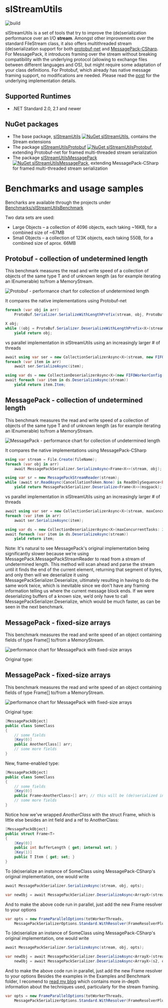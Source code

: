 # slStreamUtils
![build](https://github.com/sergioloff/slStreamUtils/actions/workflows/BuildAndTestOnPush.yml/badge.svg) 


slStreamUtils is a set of tools that try to improve the (de)serialization performance over an I/O **stream**.
Amongst other improvements over the standard FileStream class, it also offers multithreaded stream (de)serialization support for both [protobuf-net](https://github.com/protobuf-net/protobuf-net) and [MessagePack-CSharp](https://github.com/neuecc/MessagePack-CSharp). 
For MessagePack, it introduces framing over the stream without breaking compatibility with the underlying protocol (allowing to exchange files between different languages and OS), but might require some adaptation of your class definitions. 
For Protobuf, which already has native message framing support, no modifications are needed.
Please read the [post](https://slstreamutils.blogspot.com) for the underlying implementation details.

## Supported Runtimes
- .NET Standard 2.0, 2.1 and newer

## NuGet packages
- The base package, [slStreamUtils](https://www.nuget.org/packages/slStreamUtils) [![NuGet slStreamUtils](https://img.shields.io/nuget/v/slStreamUtils.svg)](https://www.nuget.org/packages/slStreamUtils), contains the Stream extensions
- The package [slStreamUtilsProtobuf](https://www.nuget.org/packages/slStreamUtilsProtobuf) [![NuGet slStreamUtilsProtobuf](https://img.shields.io/nuget/v/slStreamUtilsProtobuf.svg)](https://www.nuget.org/packages/slStreamUtilsProtobuf), extending Protobuf-net for framed multi-threaded stream serialization
- The package [slStreamUtilsMessagePack](https://www.nuget.org/packages/slStreamUtilsMessagePack) [![NuGet slStreamUtilsMessagePack](https://img.shields.io/nuget/v/slStreamUtilsMessagePack.svg)](https://www.nuget.org/packages/slStreamUtilsMessagePack), extending MessagePack-CSharp for framed multi-threaded stream serialization

# Benchmarks and usage samples

Bencharks are available through the projects under [Benchmarks/slStreamUtilsBenchmark](https://github.com/sergioloff/slStreamUtils/tree/master/Benchmarks)

Two data sets are used: 

* Large Objects – a collection of 4096 objects, each taking ~16KB, for a combined size of ~67MB
* Small Objects – a collection of 123K objects, each taking 550B, for a combined size of aprox. 66MB 

## Protobuf - collection of undetermined length 

This benchmark measures the read and write speed of a collection of objects of the same type T and of unknown length (as for example iterating an IEnumerable<T>) to/from a MemoryStream.

![Protobuf - performance chart for collection of undetermined length](https://raw.githubusercontent.com/sergioloff/slStreamUtils/master/PB_coll.png)
	
It compares the native implementations using Protobuf-net
	
```csharp
foreach (var obj in arr)
	ProtoBuf.Serializer.SerializeWithLengthPrefix(stream, obj, ProtoBuf.PrefixStyle.Base128, 1);

X obj;
while ((obj = ProtoBuf.Serializer.DeserializeWithLengthPrefix<X>(stream, ProtoBuf.PrefixStyle.Base128, 1)) != null)
	yield return obj;
```

vs parallel implementation in slStreamUtils using an increasingly larger # of threads
    
```csharp
await using var ser = new CollectionSerializerAsync<X>(stream, new FIFOWorkerConfig(maxConcurrentTasks: 2));
foreach (var item in arr)
	await ser.SerializeAsync(item);

using var ds = new CollectionDeserializerAsync<X>(new FIFOWorkerConfig(maxConcurrentTasks: 2));
await foreach (var item in ds.DeserializeAsync(stream))
	yield return item.Item;
```

## MessagePack - collection of undetermined length 

This benchmark measures the read and write speed of a collection of objects of the same type T and of unknown length (as for example iterating an IEnumerable<T>) to/from a MemoryStream.

![MessagePack - performance chart for collection of undetermined length](https://raw.githubusercontent.com/sergioloff/slStreamUtils/master/MP_coll.png)
	
It compares the native implementations using MessagePack-CSharp
	
```csharp
using var stream = File.Create(fileName);
foreach (var obj in arr)
	await MessagePackSerializer.SerializeAsync<Frame<X>>(stream, obj);

using var sr = new MessagePackStreamReader(stream);
while (await sr.ReadAsync(CancellationToken.None) is ReadOnlySequence<byte> msgpack)
	yield return MessagePackSerializer.Deserialize<Frame<X>>(msgpack);
```

vs parallel implementation in slStreamUtils using an increasingly larger # of threads
    
```csharp
await using var ser = new CollectionSerializerAsync<X>(stream, maxConcurrentTasks: 2);
foreach (var item in arr)
	await ser.SerializeAsync(item);

using var ds = new CollectionDeserializerAsync<X>(maxConcurrentTasks: 2);
await foreach (var item in ds.DeserializeAsync(stream))
	yield return item;
```

Note: It's natural to see MessagePack's original implementation being significantly slower because we’re using MessagePack.MessagePackStreamReader to read from a stream of undetermined length. This method will scan ahead and parse the stream until it finds the end of the current element, returning that segment of bytes, and only then will we deserialize it using MessagePackSerializer.Deserialize, ultimately resulting in having to do the same work twice, which is inevitable since we don't have any framing information telling us where the current message block ends. If we were deserializing buffers of a known size, we’d only have to call MessagePackSerializer.Deserialize, which would be much faster, as can be seen in the next benchmark.

## MessagePack - fixed-size arrays
	
This benchmark measures the read and write speed of an object containing fields of type Frame<T>[] to/from a MemoryStream.

![performance chart for MessagePack with fixed-size arrays](https://raw.githubusercontent.com/sergioloff/slStreamUtils/master/MP_par.png)

Original type:

## MessagePack - fixed-size arrays
	
This benchmark measures the read and write speed of an object containing fields of type Frame<T>[] to/from a MemoryStream.

![performance chart for MessagePack with fixed-size arrays](https://raw.githubusercontent.com/sergioloff/slStreamUtils/master/MP_par.png)

Original type:

```csharp
[MessagePackObject]
public class SomeClass
{
	// some fields
	[Key(0)]
	public AnotherClass[] arr;
	// some more fields
}
```

New, frame-enabled type:
	
```csharp
[MessagePackObject]
public class SomeClass
{
	// some fields
	[Key(0)]
	public Frame<AnotherClass>[] arr; // this will be (de)serialized in parallel since it's wrapped in *Frame<>*
	// some more fields
}
```

Notice how we've wrapped *AnotherClass* with the struct Frame, which is little else besides an int field and a ref to AnotherClass:

```csharp
[MessagePackObject]
public struct Frame<T>
{
	[Key(0)]
	public int BufferLength { get; internal set; }
	[Key(1)]
	public T Item { get; set; }
}
```

To (de)serialize an instance of SomeClass using MessagePack-CSharp's original implementation, one would write

```csharp
await MessagePackSerializer.SerializeAsync(stream, obj, opts);

var newObj = await MessagePackSerializer.DeserializeAsync<ArrayX>(stream, opts);
```

And to make the above code run in parallel, just add the new Frame resolver to your options

```csharp
var opts = new FrameParallelOptions(totWorkerThreads, 
	MessagePackSerializerOptions.Standard.WithResolver(FrameResolverPlusStandarResolver.Instance));
```

To (de)serialize an instance of SomeClass using MessagePack-CSharp's original implementation, one would write

```csharp
await MessagePackSerializer.SerializeAsync(stream, obj, opts);

var newObj = await MessagePackSerializer.DeserializeAsync<ArrayX>(stream, opts);
    newObj = await MessagePackSerializer.DeserializeAsync<ArrayX>(s2, opts); // this will process ArrayX.arr in parallel while loading since it has framing data
```
And to make the above code run in parallel, just add the new Frame resolver to your options
Besides the examples in the Examples and Benchmark folder, I recomend to [read my blog](https://slstreamutils.blogspot.com/) which contains more in-depth information about the techniques used, particularly for the stream framing.
```csharp
var opts = new FrameParallelOptions(totWorkerThreads, 
	MessagePackSerializerOptions.Standard.WithResolver(FrameResolverPlusStandarResolver.Instance));
```


